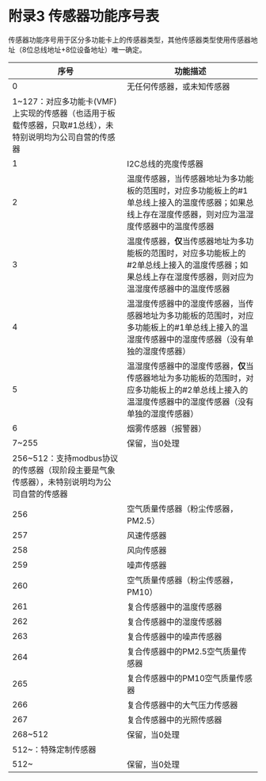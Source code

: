 # 附录3  传感器功能序号表

​	传感器功能序号用于区分多功能卡上的传感器类型，其他传感器类型使用传感器地址（8位总线地址+8位设备地址）唯一确定。

| 序号                                                         | 功能描述                                                     |
| ------------------------------------------------------------ | ------------------------------------------------------------ |
| 0                                                            | 无任何传感器，或未知传感器                                   |
| 1~127：对应多功能卡(VMF)上实现的传感器（也适用于板载传感器，只取#1总线），未特别说明均为公司自营的传感器 |                                                              |
| 1                                                            | I2C总线的亮度传感器                                          |
| 2                                                            | 温度传感器，当传感器地址为多功能板的范围时，对应多功能板上的#1单总线上接入的温度传感器；如果总线上存在湿度传感器，则对应为温湿度传感器中的温度传感器 |
| 3                                                            | 温度传感器，**仅**当传感器地址为多功能板的范围时，对应多功能板上的#2单总线上接入的温度传感器；如果总线上存在湿度传感器，则对应为温湿度传感器中的温度传感器 |
| 4                                                            | 温湿度传感器中的湿度传感器，当传感器地址为多功能板的范围时，对应多功能板上的#1单总线上接入的温湿度传感器中的湿度传感器（没有单独的湿度传感器） |
| 5                                                            | 温湿度传感器中的湿度传感器，**仅**当传感器地址为多功能板的范围时，对应多功能板上的#2单总线上接入的温湿度传感器中的湿度传感器（没有单独的湿度传感器） |
| 6                                                            | 烟雾传感器（报警器）                                         |
| 7~255                                                        | 保留，当0处理                                                |
| 256~512：支持modbus协议的传感器（现阶段主要是气象传感器），未特别说明均为公司自营的传感器 |                                                              |
| 256                                                          | 空气质量传感器（粉尘传感器，PM2.5）                          |
| 257                                                          | 风速传感器                                                   |
| 258                                                          | 风向传感器                                                   |
| 259                                                          | 噪声传感器                                                   |
| 260                                                          | 空气质量传感器（粉尘传感器，PM10）                           |
| 261                                                          | 复合传感器中的温度传感器                                     |
| 262                                                          | 复合传感器中的湿度传感器                                     |
| 263                                                          | 复合传感器中的噪声传感器                                     |
| 264                                                          | 复合传感器中的PM2.5空气质量传感器                            |
| 265                                                          | 复合传感器中的PM10空气质量传感器                             |
| 266                                                          | 复合传感器中的大气压力传感器                                 |
| 267                                                          | 复合传感器中的光照传感器                                     |
| 268~512                                                      | 保留，当0处理                                                |
| 512~：特殊定制传感器                                         |                                                              |
| 512~                                                         | 保留，当0处理                                                |